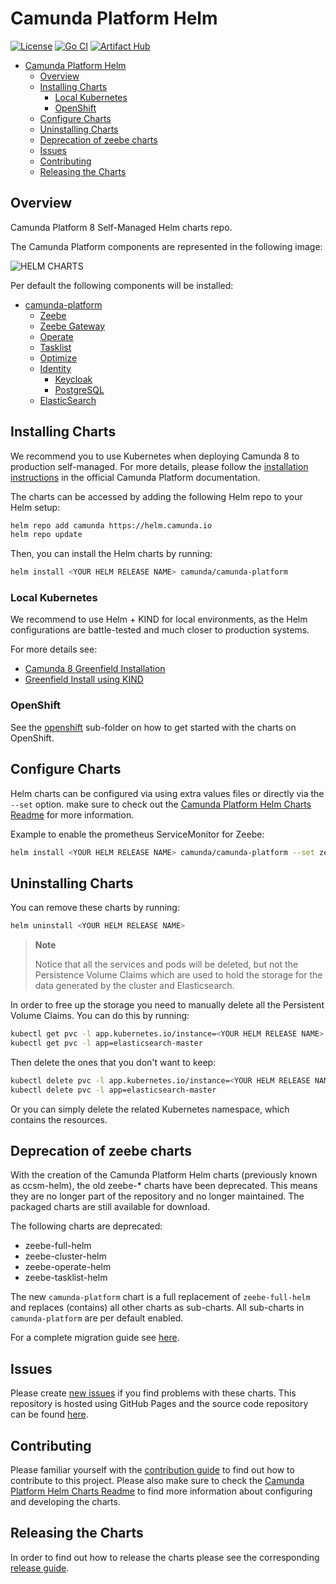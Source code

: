 # Camunda Platform Helm

[![License](https://img.shields.io/badge/License-Apache%202.0-blue.svg)](https://opensource.org/licenses/Apache-2.0)
[![Go CI](https://github.com/camunda/camunda-platform-helm/actions/workflows/go.yml/badge.svg)](https://github.com/camunda/camunda-platform-helm/actions/workflows/go.yml)
[![Artifact Hub](https://img.shields.io/endpoint?url=https://artifacthub.io/badge/repository/camunda)](https://artifacthub.io/packages/search?repo=camunda)

- [Camunda Platform Helm](#camunda-platform-helm)
  - [Overview](#overview)
  - [Installing Charts](#installing-charts)
    - [Local Kubernetes](#local-kubernetes)
    - [OpenShift](#openshift)
  - [Configure Charts](#configure-charts)
  - [Uninstalling Charts](#uninstalling-charts)
  - [Deprecation of zeebe charts](#deprecation-of-zeebe-charts)
  - [Issues](#issues)
  - [Contributing](#contributing)
  - [Releasing the Charts](#releasing-the-charts)

## Overview

Camunda Platform 8 Self-Managed Helm charts repo.

The Camunda Platform components are represented in the following image:

![HELM CHARTS](imgs/HelmChartImage.png)

Per default the following components will be installed:

- [camunda-platform](https://github.com/camunda/camunda-platform-helm/blob/main/charts/camunda-platform/README.md)
  - [Zeebe](https://github.com/camunda/camunda-platform-helm/blob/main/charts/camunda-platform/README.md#zeebe)
  - [Zeebe Gateway](https://github.com/camunda/camunda-platform-helm/blob/main/charts/camunda-platform/README.md#zeebe-gateway)
  - [Operate](https://github.com/camunda/camunda-platform-helm/blob/main/charts/camunda-platform/README.md#operate)
  - [Tasklist](https://github.com/camunda/camunda-platform-helm/blob/main/charts/camunda-platform/README.md#tasklist)
  - [Optimize](https://github.com/camunda/camunda-platform-helm/blob/main/charts/camunda-platform/README.md#optimize)
  - [Identity](https://github.com/camunda/camunda-platform-helm/blob/main/charts/camunda-platform/README.md#identity)
    - [Keycloak](https://github.com/bitnami/charts/tree/master/bitnami/keycloak)
    - [PostgreSQL](https://github.com/bitnami/charts/tree/master/bitnami/postgresql)
  - [ElasticSearch](https://github.com/elastic/helm-charts/tree/master/elasticsearch)

## Installing Charts

We recommend you to use Kubernetes when deploying Camunda 8 to production self-managed. For more
details, please follow the [installation instructions](https://docs.camunda.io/docs/self-managed/platform-deployment/kubernetes/)
in the official Camunda Platform documentation.

The charts can be accessed by adding the following Helm repo to your Helm setup:

```sh
helm repo add camunda https://helm.camunda.io
helm repo update
```

Then, you can install the Helm charts by running:

```sh
helm install <YOUR HELM RELEASE NAME> camunda/camunda-platform
```

### Local Kubernetes

We recommend to use Helm + KIND for local environments, as the Helm configurations are battle-tested
and much closer to production systems.

For more details see:
- [Camunda 8 Greenfield Installation](https://github.com/camunda-community-hub/camunda8-greenfield-installation)
- [Greenfield Install using KIND](https://github.com/camunda-community-hub/camunda8-greenfield-installation#kind-local-development-environment-prerequisites)

### OpenShift

See the [openshift](/openshift) sub-folder on how to get started with the charts on OpenShift. 

## Configure Charts

Helm charts can be configured via using extra values files or directly via the `--set` option. make sure to check out the [Camunda Platform Helm Charts Readme](https://github.com/camunda/camunda-platform-helm/blob/main/charts/camunda-platform/README.md) for more information.

Example to enable the prometheus ServiceMonitor for Zeebe:

```sh
helm install <YOUR HELM RELEASE NAME> camunda/camunda-platform --set zeebe.prometheusServiceMonitor.enabled=true
```

## Uninstalling Charts

You can remove these charts by running:

```sh
helm uninstall <YOUR HELM RELEASE NAME>
```
> **Note**
>
> Notice that all the services and pods will be deleted, but not the Persistence Volume Claims which are used to hold the storage for the data generated by the cluster and Elasticsearch.

In order to free up the storage you need to manually delete all the Persistent Volume Claims. You can do this by running:

```sh
kubectl get pvc -l app.kubernetes.io/instance=<YOUR HELM RELEASE NAME>
kubectl get pvc -l app=elasticsearch-master
```

Then delete the ones that you don't want to keep:

```sh
kubectl delete pvc -l app.kubernetes.io/instance=<YOUR HELM RELEASE NAME>
kubectl delete pvc -l app=elasticsearch-master
```

Or you can simply delete the related Kubernetes namespace, which contains the resources.

## Deprecation of zeebe charts

With the creation of the Camunda Platform Helm charts (previously known as ccsm-helm), the old zeebe-* charts have been deprecated.
This means they are no longer part of the repository and no longer maintained. The packaged charts are still available
for download.

The following charts are deprecated:

 * zeebe-full-helm
 * zeebe-cluster-helm
 * zeebe-operate-helm
 * zeebe-tasklist-helm

The new `camunda-platform` chart is a full replacement of `zeebe-full-helm` and replaces (contains) all other charts as sub-charts.
All sub-charts in `camunda-platform` are per default enabled.

For a complete migration guide see [here](https://github.com/camunda/camunda-platform-helm/blob/main/MIGRATION.md).

## Issues

Please create [new issues](https://github.com/camunda/camunda-platform-helm/issues) if you find problems with these charts. This repository is hosted using GitHub Pages and the source code repository can be found [here](https://github.com/camunda/camunda-platform-helm).

## Contributing

Please familiar yourself with the [contribution guide](https://github.com/camunda/camunda-platform-helm/blob/main/CONTRIBUTING.md) to find out how to contribute to this project. Please also make sure to check the [Camunda Platform Helm Charts Readme](https://github.com/camunda/camunda-platform-helm/blob/main/charts/camunda-platform/README.md) to find more information about configuring and developing the charts.

## Releasing the Charts

In order to find out how to release the charts please see the corresponding [release guide](RELEASE.md).
